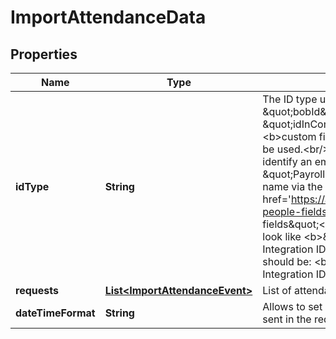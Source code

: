 

# ImportAttendanceData


## Properties

| Name | Type | Description | Notes |
|------------ | ------------- | ------------- | -------------|
|**idType** | **String** | The ID type used to identify the employee. Can be one of: \&quot;bobId\&quot;, \&quot;email\&quot;, \&quot;idInCompany\&quot;, or a custom field.&lt;br/&gt;For &lt;b&gt;custom fields&lt;/b&gt; a forward slash separator should be used.&lt;br/&gt;In order to use a specific custom field to identify an employee, for example a custom field called \&quot;Payroll integration ID\&quot;:&lt;ul&gt;&lt;li&gt;Query the field name via the &lt;a href&#x3D;&#39;https://apidocs.hibob.com/reference/get_company-people-fields&#39;&gt;\&quot;Get all company fields\&quot;&lt;/a&gt;&lt;/li&gt;&lt;li&gt;In the response the name will look like &lt;b&gt;\&quot;identification.custom.Payroll Integration ID_1RNhIIf\&quot;&lt;/b&gt;&lt;/li&gt;&lt;li&gt;The value to use should be: &lt;b&gt;\&quot;/identification/custom/Payroll Integration ID_1RNhI\&quot;&lt;/b&gt;&lt;/li&gt;&lt;/ul&gt; |  |
|**requests** | [**List&lt;ImportAttendanceEvent&gt;**](ImportAttendanceEvent.md) | List of attendance events |  |
|**dateTimeFormat** | **String** | Allows to set custom date format for the date-time values sent in the requests |  [optional] |



